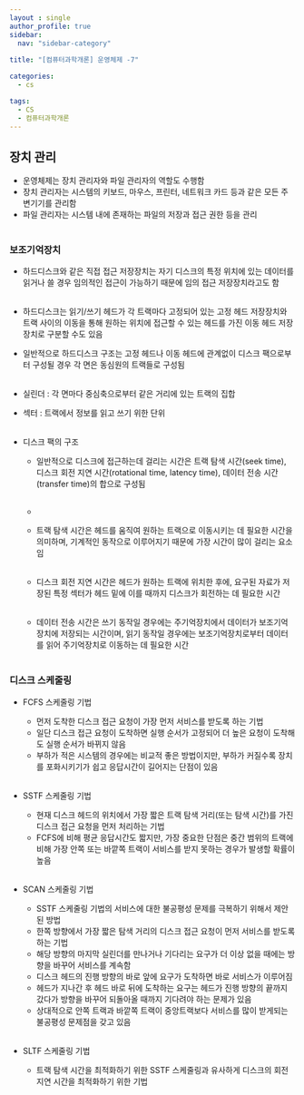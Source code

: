 ```yaml
---
layout : single
author_profile: true
sidebar: 
  nav: "sidebar-category"
  
title: "[컴퓨터과학개론] 운영체제 -7"

categories:
  - cs

tags:
  - CS
  - 컴퓨터과학개론
---
```


## 장치 관리
- 운영체제는 장치 관리자와 파일 관리자의 역할도 수행함<br>
- 장치 관리자는 시스템의 키보드, 마우스, 프린터, 네트워크 카드 등과 같은 모든 주변기기를 관리함<br>
- 파일 관리자는 시스템 내에 존재하는 파일의 저장과 접근 권한 등을 관리<br><br>

### 보조기억장치
- 하드디스크와 같은 직접 접근 저장장치는 자기 디스크의 특정 위치에 있는 데이터를 읽거나 쓸 경우 임의적인 접근이 가능하기 때문에 임의 접근 저장장치라고도 함<br><br>

- 하드디스크는 읽기/쓰기 헤드가 각 트랙마다 고정되어 있는 고정 헤드 저장장치와 트랙 사이의 이동을 통해 원하는 위치에 접근할 수 있는 헤드를 가진 이동 헤드 저장장치로 구분할 수도 있음<br>
- 일반적으로 하드디스크 구조는 고정 헤드나 이동 헤드에 관계없이 디스크 팩으로부터 구성될 경우 각 면은 동심원의 트랙들로 구성됨<br><br>

-  실린더 : 각 면마다 중심축으로부터 같은 거리에 있는 트랙의 집합
- 섹터 : 트랙에서 정보를 읽고 쓰기 위한 단위<br><br>

- 디스크 팩의 구조<br>
	- 일반적으로 디스크에 접근하는데 걸리는 시간은 트랙 탐색 시간(seek time), 디스크 회전 지연 시간(rotational time, latency time), 데이터 전송 시간(transfer time)의 합으로 구성됨<br><br>
	- 
	- 트랙 탐색 시간은 헤드를 움직여 원하는 트랙으로 이동시키는 데 필요한 시간을 의미하며, 기계적인 동작으로 이루어지기 때문에 가장 시간이 많이 걸리는 요소임<br><br>

	- 디스크 회전 지연 시간은 헤드가 원하는 트랙에 위치한 후에, 요구된 자료가 저장된 특정 섹터가 헤드 밑에 이를 때까지 디스크가 회전하는 데 필요한 시간<br><br>

	- 데이터 전송 시간은 쓰기 동작일 경우에는 주기억장치에서 데이터가 보조기억장치에 저장되는 시간이며, 읽기 동작일 경우에는 보조기억장치로부터 데이터를 읽어 주기억장치로 이동하는 데 필요한 시간<br><br>

### 디스크 스케줄링
- FCFS 스케줄링 기법<br>
	- 먼저 도착한 디스크 접근 요청이 가장 먼저 서비스를 받도록 하는 기법<br>
	- 일단 디스크 접근 요청이 도착하면 실행 순서가 고정되어 더 높은 요청이 도착해도 실행 순서가 바뀌지 않음<br>
	- 부하가 적은 시스템의 경우에는 비교적 좋은 방법이지만, 부하가 커질수록 장치를 포화시키기가 쉽고 응답시간이 길어지는 단점이 있음<br><br>

- SSTF 스케줄링 기법<br>
	- 현재 디스크 헤드의 위치에서 가장 짧은 트랙 탐색 거리(또는 탐색 시간)를 가진 디스크 접근 요청을 먼저 처리하는 기법<br>
	- FCFS에 비해 평균 응답시간도 짧지만, 가장 중요한 단점은 중간 범위의 트랙에 비해 가장 안쪽 또는 바깥쪽 트랙이 서비스를 받지 못하는 경우가 발생할 확률이 높음<br><br>

- SCAN 스케줄링 기법<br>
	- SSTF 스케줄링 기법의 서비스에 대한 불공평성 문제를 극복하기 위해서 제안된 방법<br>
	- 한쪽 방향에서 가장 짧은 탐색 거리의 디스크 접근 요청이 먼저 서비스를 받도록 하는 기법<br>
	- 해당 방향의 마지막 실린더를 만나거나 기다리는 요구가 더 이상 없을 때에는 방향을 바꾸어 서비스를 계속함<br>
	- 디스크 헤드의 진행 방향의 바로 앞에 요구가 도착하면 바로 서비스가 이루어짐<br>
	- 헤드가 지나간 후 헤드 바로 뒤에 도착하는 요구는 헤드가 진행 방향의 끝까지 갔다가 방향을 바꾸어 되돌아올 때까지 기다려야 하는 문제가 있음<br>
	- 상대적으로 안쪽 트랙과 바깥쪽 트랙이 중앙트랙보다 서비스를 많이 받게되는 불공평성 문제점을 갖고 있음<br><br>

- SLTF 스케줄링 기법<br>
	- 트랙 탐색 시간을 최적화하기 위한 SSTF 스케줄링과 유사하게 디스크의 회전 지연 시간을 최적화하기 위한 기법<br><br>
